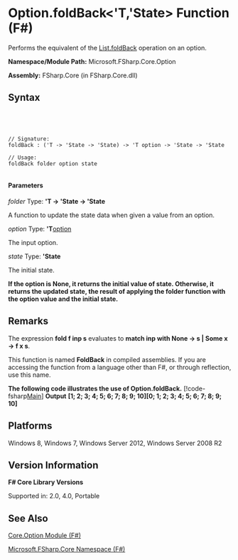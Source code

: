# Option.foldBack<'T,'State> Function (F#)

Performs the equivalent of the [List.foldBack](http://msdn.microsoft.com/en-us/library/b9a58e66-efe1-445f-a90c-ac9ffb9d40c7) operation on an option.

**Namespace/Module Path:** Microsoft.FSharp.Core.Option

**Assembly:** FSharp.Core (in FSharp.Core.dll)


## Syntax



```




// Signature:
foldBack : ('T -> 'State -> 'State) -> 'T option -> 'State -> 'State

// Usage:
foldBack folder option state


```





#### Parameters
*folder*
Type: **'T -&gt; 'State -&gt; 'State**


A function to update the state data when given a value from an option.


*option*
Type: **'T**[option](http://msdn.microsoft.com/en-us/library/b08add48-34bf-4410-80a1-ef6a8daddc58)


The input option.


*state*
Type: **'State**


The initial state.



**If the option is None, it returns the initial value of state. Otherwise, it returns the updated state, the result of applying the folder function with the option value and the initial state.**
## Remarks
The expression **fold f inp s** evaluates to **match inp with None -&gt; s | Some x -&gt; f x s**.

This function is named **FoldBack** in compiled assemblies. If you are accessing the function from a language other than F#, or through reflection, use this name.

**The following code illustrates the use of Option.foldBack.**
[!code-fsharp[Main](snippets/fsoptions/snippet5.fs)]
**Output**
**[1; 2; 3; 4; 5; 6; 7; 8; 9; 10][0; 1; 2; 3; 4; 5; 6; 7; 8; 9; 10]**
## Platforms
Windows 8, Windows 7, Windows Server 2012, Windows Server 2008 R2


## Version Information
**F# Core Library Versions**

Supported in: 2.0, 4.0, Portable




## See Also
[Core.Option Module &#40;F&#35;&#41;](Core.Option-Module-%5BFSharp%5D.md)

[Microsoft.FSharp.Core Namespace &#40;F&#35;&#41;](Microsoft.FSharp.Core-Namespace-%5BFSharp%5D.md)

